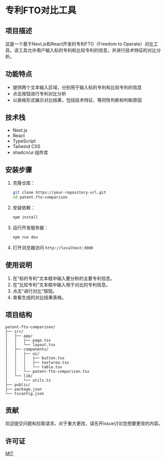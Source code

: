# 专利FTO对比工具

## 项目描述

这是一个基于Next.js和React开发的专利FTO（Freedom to Operate）对比工具。该工具允许用户输入标的专利和比较专利的信息，并进行技术特征的对比分析。

## 功能特点

- 提供两个文本输入区域，分别用于输入标的专利和比较专利的信息
- 点击按钮进行专利对比分析
- 以表格形式展示对比结果，包括技术特征、等同性判断和判断原因

## 技术栈

- Next.js
- React
- TypeScript
- Tailwind CSS
- shadcn/ui 组件库

## 安装步骤

1. 克隆仓库：

   ```bash
   git clone https://your-repository-url.git
   cd patent-fto-comparison
   ```

2. 安装依赖：

   ```bash
   npm install
   ```

3. 运行开发服务器：

   ```bash
   npm run dev
   ```

4. 打开浏览器访问 `http://localhost:3000`

## 使用说明

1. 在"标的专利"文本框中输入要分析的主要专利信息。
2. 在"比较专利"文本框中输入用于对比的专利信息。
3. 点击"进行对比"按钮。
4. 查看生成的对比结果表格。

## 项目结构

```
patent-fto-comparison/
├── src/
│   ├── app/
│   │   ├── page.tsx
│   │   └── layout.tsx
│   ├── components/
│   │   ├── ui/
│   │   │   ├── button.tsx
│   │   │   ├── textarea.tsx
│   │   │   └── table.tsx
│   │   └── patent-fto-comparison.tsx
│   └── lib/
│       └── utils.ts
├── public/
├── package.json
└── tsconfig.json
```

## 贡献

欢迎提交问题和拉取请求。对于重大更改，请先开issue讨论您想要更改的内容。

## 许可证

[MIT](https://choosealicense.com/licenses/mit/)